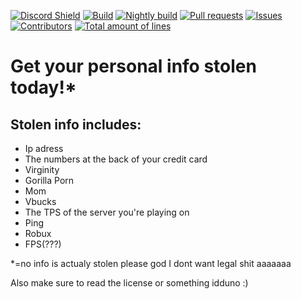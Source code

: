 [![Discord Shield](https://discordapp.com/api/guilds/844468711761903627/widget.png)](https://discord.gg/uXvPJC8wxC)
[![Build](https://img.shields.io/github/workflow/status/Niehein/CyanideHack/Build?label=Build)](https://github.com/Niehein/CyanideHack/actions/workflows/build.yml)
[![Nightly build](https://img.shields.io/github/workflow/status/Niehein/CyanideHack/Nightly%20build?label=Nightly%20Build)](https://github.com/Niehein/CyanideHack/actions/workflows/nightly.yml)
[![Pull requests](https://img.shields.io/github/issues-pr/Niehein/CyanideHack?label=Pull%20requests)](https://github.com/Niehein/CyanideHack/pulls)
[![Issues](https://img.shields.io/github/issues/Niehein/CyanideHack?label=Issues)](https://github.com/Niehein/CyanideHack/issues)
[![Contributors](https://img.shields.io/github/contributors/Niehein/CyanideHack?label=Contributors)](https://github.com/Niehein/CyanideHack/graphs/contributors)
[![Total amount of lines](https://img.shields.io/tokei/lines/github/Niehein/CyanideHack?label=Total%20amount%20of%20lines)]()


# Get your personal info stolen today!*
## Stolen info includes:
- Ip adress
- The numbers at the back of your credit card
- Virginity
- Gorilla Porn
- Mom
- Vbucks
- The TPS of the server you're playing on
- Ping
- Robux
- FPS(???)

\*=no info is actualy stolen please god I dont want legal shit aaaaaaa

Also make sure to read the license or something idduno :)
